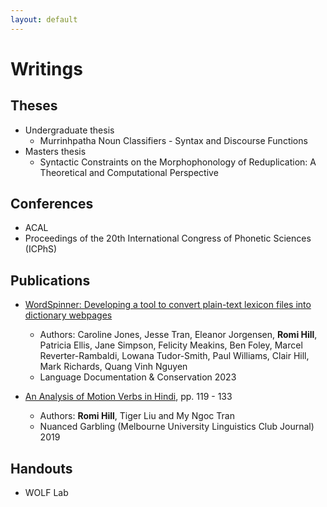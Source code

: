 ```yaml
---
layout: default
---
```


# Writings

## Theses
- Undergraduate thesis
  - Murrinhpatha Noun Classifiers - Syntax and Discourse Functions
- Masters thesis
  - Syntactic Constraints on the Morphophonology of Reduplication: A Theoretical and Computational Perspective

## Conferences 
- ACAL
- Proceedings of the 20th International Congress of Phonetic Sciences (ICPhS) 

## Publications
- [WordSpinner: Developing a tool to convert plain-text lexicon files into dictionary webpages](https://scholarspace.manoa.hawaii.edu/items/644f42d4-ec80-461e-a4ea-8dad91afe433)
  - Authors: Caroline Jones, Jesse Tran, Eleanor Jorgensen, **Romi Hill**, Patricia Ellis, Jane Simpson, Felicity Meakins, Ben Foley, Marcel Reverter-Rambaldi, Lowana Tudor-Smith, Paul Williams, Clair Hill, Mark Richards, Quang Vinh Nguyen
  - Language Documentation & Conservation 2023

- [An Analysis of Motion Verbs in Hindi](https://unimelbling.github.io/journal/2019/2019journal.pdf), pp. 119 - 133
  - Authors: **Romi Hill**, Tiger Liu and My Ngoc Tran
  - Nuanced Garbling (Melbourne University Linguistics Club Journal) 2019
  
## Handouts
- WOLF Lab
